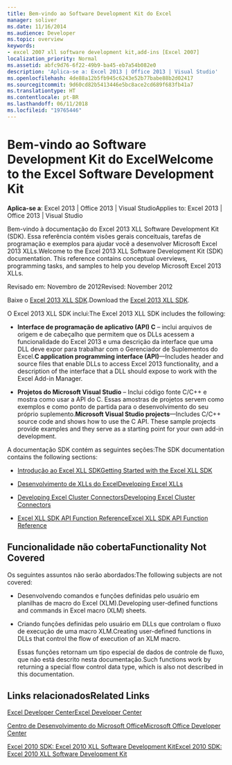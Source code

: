 ```yaml
---
title: Bem-vindo ao Software Development Kit do Excel
manager: soliver
ms.date: 11/16/2014
ms.audience: Developer
ms.topic: overview
keywords:
- excel 2007 xll software development kit,add-ins [Excel 2007]
localization_priority: Normal
ms.assetid: abfc9d76-6f22-49b9-ba45-eb7a54b082e0
description: 'Aplica-se a: Excel 2013 | Office 2013 | Visual Studio'
ms.openlocfilehash: 4de88a12b5fb945c6243e52b77babe88b2d02417
ms.sourcegitcommit: 9d60cd82b5413446e5bc8ace2cd689f683fb41a7
ms.translationtype: HT
ms.contentlocale: pt-BR
ms.lasthandoff: 06/11/2018
ms.locfileid: "19765446"
---
```

# <a name="welcome-to-the-excel-software-development-kit"></a><span data-ttu-id="4e492-104">Bem-vindo ao Software Development Kit do Excel</span><span class="sxs-lookup"><span data-stu-id="4e492-104">Welcome to the Excel Software Development Kit</span></span>

 <span data-ttu-id="4e492-105">**Aplica-se a**: Excel 2013 | Office 2013 | Visual Studio</span><span class="sxs-lookup"><span data-stu-id="4e492-105">Applies to: Excel 2013 | Office 2013 | Visual Studio</span></span> 
  
<span data-ttu-id="4e492-p101">Bem-vindo à documentação do Excel 2013 XLL Software Development Kit (SDK). Essa referência contém visões gerais conceituais, tarefas de programação e exemplos para ajudar você a desenvolver Microsoft Excel 2013 XLLs.</span><span class="sxs-lookup"><span data-stu-id="4e492-p101">Welcome to the Excel 2013 XLL Software Development Kit (SDK) documentation. This reference contains conceptual overviews, programming tasks, and samples to help you develop Microsoft Excel 2013 XLLs.</span></span>
  
<span data-ttu-id="4e492-108">Revisado em: Novembro de 2012</span><span class="sxs-lookup"><span data-stu-id="4e492-108">Revised: November 2012</span></span>
  
<span data-ttu-id="4e492-109">Baixe o [Excel 2013 XLL SDK](http://go.microsoft.com/fwlink/?LinkID=251082&amp;clcid=0x409).</span><span class="sxs-lookup"><span data-stu-id="4e492-109">Download the [Excel 2013 XLL SDK](http://go.microsoft.com/fwlink/?LinkID=251082&amp;clcid=0x409).</span></span>
  
<span data-ttu-id="4e492-110">O Excel 2013 XLL SDK inclui:</span><span class="sxs-lookup"><span data-stu-id="4e492-110">The Excel 2013 XLL SDK includes the following:</span></span>
  
- <span data-ttu-id="4e492-111">**Interface de programação de aplicativo (API) C** – inclui arquivos de origem e de cabeçalho que permitem que os DLLs acessem a funcionalidade do Excel 2013 e uma descrição da interface que uma DLL deve expor para trabalhar com o Gerenciador de Suplementos do Excel.</span><span class="sxs-lookup"><span data-stu-id="4e492-111">**C application programming interface (API)**—Includes header and source files that enable DLLs to access Excel 2013 functionality, and a description of the interface that a DLL should expose to work with the Excel Add-in Manager.</span></span>
    
- <span data-ttu-id="4e492-p102">**Projetos do Microsoft Visual Studio** – Inclui código fonte C/C++ e mostra como usar a API do C. Essas amostras de projetos servem como exemplos e como ponto de partida para o desenvolvimento do seu próprio suplemento.</span><span class="sxs-lookup"><span data-stu-id="4e492-p102">**Microsoft Visual Studio projects**—Includes C/C++ source code and shows how to use the C API. These sample projects provide examples and they serve as a starting point for your own add-in development.</span></span>
    
<span data-ttu-id="4e492-114">A documentação SDK contém as seguintes seções:</span><span class="sxs-lookup"><span data-stu-id="4e492-114">The SDK documentation contains the following sections:</span></span>
  
- [<span data-ttu-id="4e492-115">Introdução ao Excel XLL SDK</span><span class="sxs-lookup"><span data-stu-id="4e492-115">Getting Started with the Excel XLL SDK</span></span>](getting-started-with-the-excel-xll-sdk.md)
    
- [<span data-ttu-id="4e492-116">Desenvolvimento de XLLs do Excel</span><span class="sxs-lookup"><span data-stu-id="4e492-116">Developing Excel XLLs</span></span>](developing-excel-xlls.md)
    
- [<span data-ttu-id="4e492-117">Developing Excel Cluster Connectors</span><span class="sxs-lookup"><span data-stu-id="4e492-117">Developing Excel Cluster Connectors</span></span>](developing-excel-cluster-connectors.md)
    
- [<span data-ttu-id="4e492-118">Excel XLL SDK API Function Reference</span><span class="sxs-lookup"><span data-stu-id="4e492-118">Excel XLL SDK API Function Reference</span></span>](excel-xll-sdk-api-function-reference.md)
    
## <a name="functionality-not-covered"></a><span data-ttu-id="4e492-119">Funcionalidade não coberta</span><span class="sxs-lookup"><span data-stu-id="4e492-119">Functionality Not Covered</span></span>

<span data-ttu-id="4e492-120">Os seguintes assuntos não serão abordados:</span><span class="sxs-lookup"><span data-stu-id="4e492-120">The following subjects are not covered:</span></span>
  
- <span data-ttu-id="4e492-121">Desenvolvendo comandos e funções definidas pelo usuário em planilhas de macro do Excel (XLM).</span><span class="sxs-lookup"><span data-stu-id="4e492-121">Developing user-defined functions and commands in Excel macro (XLM) sheets.</span></span>
    
- <span data-ttu-id="4e492-122">Criando funções definidas pelo usuário em DLLs que controlam o fluxo de execução de uma macro XLM.</span><span class="sxs-lookup"><span data-stu-id="4e492-122">Creating user-defined functions in DLLs that control the flow of execution of an XLM macro.</span></span>
    
    <span data-ttu-id="4e492-123">Essas funções retornam um tipo especial de dados de controle de fluxo, que não está descrito nesta documentação.</span><span class="sxs-lookup"><span data-stu-id="4e492-123">Such functions work by returning a special flow control data type, which is also not described in this documentation.</span></span>
    
## <a name="related-links"></a><span data-ttu-id="4e492-124">Links relacionados</span><span class="sxs-lookup"><span data-stu-id="4e492-124">Related Links</span></span>

[<span data-ttu-id="4e492-125">Excel Developer Center</span><span class="sxs-lookup"><span data-stu-id="4e492-125">Excel Developer Center</span></span>](http://msdn.microsoft.com/pt-BR/office/aa905411.aspx)
  
[<span data-ttu-id="4e492-126">Centro de Desenvolvimento do Microsoft Office</span><span class="sxs-lookup"><span data-stu-id="4e492-126">Microsoft Office Developer Center</span></span>](http://msdn.microsoft.com/pt-BR/office/default.aspx)
  
[<span data-ttu-id="4e492-127">Excel 2010 SDK: Excel 2010 XLL Software Development Kit</span><span class="sxs-lookup"><span data-stu-id="4e492-127">Excel 2010 SDK: Excel 2010 XLL Software Development Kit</span></span>](http://go.microsoft.com/fwlink/?LinkID=186435&amp;clcid=0x409)
  

